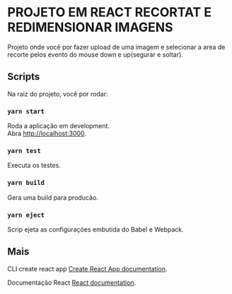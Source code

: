 # PROJETO EM REACT RECORTAT E REDIMENSIONAR IMAGENS

Projeto onde você por fazer upload de uma imagem e selecionar a area de recorte pelos evento do mouse down e up(segurar e soltar).

## Scripts

Na raiz do projeto, você por rodar:

### `yarn start`

Roda a aplicação em development.\
Abra [http://localhost:3000](http://localhost:3000).


### `yarn test`

Executa os testes.

### `yarn build`

Gera uma build para producão.

### `yarn eject`
Scrip ejeta as configurações embutida do Babel e Webpack.

## Mais

CLI create react app [Create React App documentation](https://facebook.github.io/create-react-app/docs/getting-started).

Documentação React [React documentation](https://reactjs.org/).
